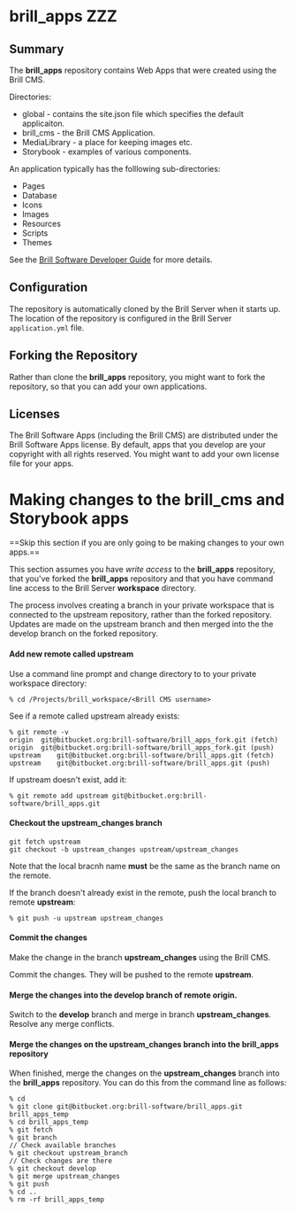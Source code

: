 # brill_apps ZZZ

## Summary

The **brill_apps** repository contains Web Apps that were created using the Brill CMS.

Directories:

- global - contains the site.json file which specifies the default applicaiton.
- brill_cms - the Brill CMS Application.
- MediaLibrary - a place for keeping images etc.
- Storybook - examples of various components.

An application typically has the folllowing sub-directories:

- Pages
- Database
- Icons
- Images
- Resources
- Scripts
- Themes

See the [Brill Software Developer Guide](https://www.brill.software/brill_software/developers_guide "Developers Guide") for more details.

## Configuration

The repository is automatically cloned by the Brill Server when it starts up. The location of the repository
is configured in the Brill Server `application.yml` file.

## Forking the Repository

Rather than clone the **brill_apps** repository, you might want to fork the repository, so that you can add your own applications.

## Licenses

The Brill Software Apps (including the Brill CMS) are distributed under the Brill Software Apps license. By
default, apps that you develop are your copyright with all rights reserved. You might want to add your own 
license file for your apps.

# Making changes to the brill_cms and Storybook apps

==Skip this section if you are only going to be making changes to your own apps.==

This section assumes you have *write access* to the **brill_apps** repository, that you've 
forked the **brill_apps** repository and that you have command line access to the Brill Server 
**workspace** directory.

The process involves creating a branch in your private workspace that is connected to the upstream
repository, rather than the forked repository. Updates are made on the upstream branch and then merged
into the the develop branch on the forked repository.

#### Add new remote called upstream

Use a command line prompt and change directory to to your private workspace directory:

```
% cd /Projects/brill_workspace/<Brill CMS username>
```

See if a remote called upstream already exists: 

```
% git remote -v
origin	git@bitbucket.org:brill-software/brill_apps_fork.git (fetch)
origin	git@bitbucket.org:brill-software/brill_apps_fork.git (push)
upstream	git@bitbucket.org:brill-software/brill_apps.git (fetch)
upstream	git@bitbucket.org:brill-software/brill_apps.git (push)
```
If upstream doesn't exist, add it:

```
% git remote add upstream git@bitbucket.org:brill-software/brill_apps.git
```

#### Checkout the upstream_changes branch

```
git fetch upstream
git checkout -b upstream_changes upstream/upstream_changes
```

Note that the local bracnh name **must** be the same as the branch name on the remote.

If the branch doesn't already exist in the remote, push the local branch to
remote **upstream**:

```
% git push -u upstream upstream_changes
```

#### Commit the changes

Make the change in the branch **upstream_changes** using the Brill CMS.

Commit the changes. They will be pushed to the remote **upstream**.

#### Merge the changes into the develop branch of remote <b>origin</b>.

Switch to the **develop** branch and merge in branch **upstream_changes**. Resolve any
merge conflicts.

#### Merge the changes on the **upstream_changes** branch into the **brill_apps** repository

When finished, merge the changes on the **upstream_changes** branch into the **brill_apps**
repository. You can do this from the command line as follows:

```
% cd
% git clone git@bitbucket.org:brill-software/brill_apps.git brill_apps_temp
% cd brill_apps_temp
% git fetch
% git branch
// Check available branches
% git checkout upstream_branch
// Check changes are there
% git checkout develop
% git merge upstream_changes
% git push
% cd ..
% rm -rf brill_apps_temp
```
